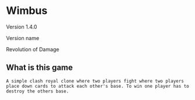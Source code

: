 # Wimbus

Version 1.4.0

Version name

Revolution of Damage

## What is this game

    A simple clash royal clone where two players fight where two players place down cards to attack each other's base. To win one player has to destroy the others base. 
